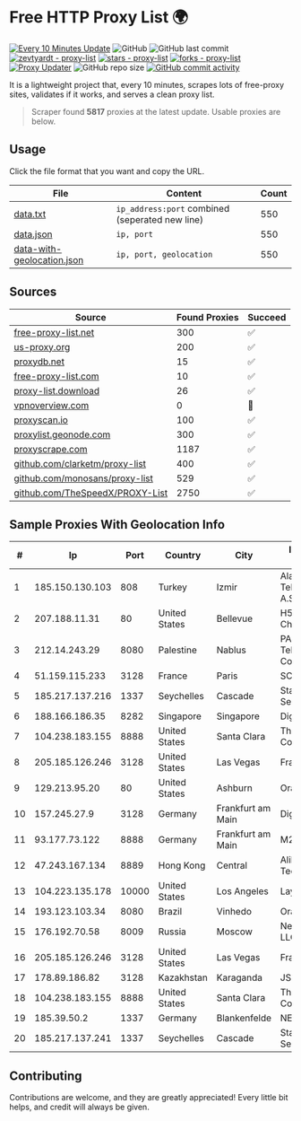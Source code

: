 
# Free HTTP Proxy List 🌍

[![Every 10 Minutes Update](https://github.com/mertguvencli/http-proxy-list/actions/workflows/main.yml/badge.svg?branch=main)](https://github.com/mertguvencli/http-proxy-list/actions/workflows/main.yml)
![GitHub](https://img.shields.io/github/license/mertguvencli/http-proxy-list)
![GitHub last commit](https://img.shields.io/github/last-commit/mertguvencli/http-proxy-list)
[![zevtyardt - proxy-list](https://img.shields.io/static/v1?label=zevtyardt&message=proxy-list&color=blue&logo=github)](https://github.com/zevtyardt/proxy-list "Go to GitHub repo")
[![stars - proxy-list](https://img.shields.io/github/stars/zevtyardt/proxy-list?style=social)](https://github.com/zevtyardt/proxy-list)
[![forks - proxy-list](https://img.shields.io/github/forks/zevtyardt/proxy-list?style=social)](https://github.com/zevtyardt/proxy-list)
[![Proxy Updater](https://github.com/zevtyardt/proxy-list/workflows/Proxy%20Updater/badge.svg)](https://github.com/zevtyardt/proxy-list/actions?query=workflow:"Proxy+Updater")
![GitHub repo size](https://img.shields.io/github/repo-size/zevtyardt/proxy-list)
[![GitHub commit activity](https://img.shields.io/github/commit-activity/m/zevtyardt/proxy-list?logo=commits)](https://github.com/zevtyardt/proxy-list/commits/main)

It is a lightweight project that, every 10 minutes, scrapes lots of free-proxy sites, validates if it works, and serves a clean proxy list.

> Scraper found **5817** proxies at the latest update. Usable proxies are below.

## Usage

Click the file format that you want and copy the URL.

|File|Content|Count|
|----|-------|-----|
|[data.txt](https://raw.githubusercontent.com/mertguvencli/http-proxy-list/main/proxy-list/data.txt)|`ip_address:port` combined (seperated new line)|550|
|[data.json](https://raw.githubusercontent.com/mertguvencli/http-proxy-list/main/proxy-list/data.json)|`ip, port`|550|
|[data-with-geolocation.json](https://raw.githubusercontent.com/mertguvencli/http-proxy-list/main/proxy-list/data-with-geolocation.json)|`ip, port, geolocation`|550|

## Sources

|Source|Found Proxies|Succeed|
|------|-------------|-------|
|[free-proxy-list.net](https://free-proxy-list.net)|300|✅|
|[us-proxy.org](https://www.us-proxy.org)|200|✅|
|[proxydb.net](http://proxydb.net)|15|✅|
|[free-proxy-list.com](https://free-proxy-list.com/?page=&port=&type%5B%5D=http&type%5B%5D=https&up_time=0&search=Search)|10|✅|
|[proxy-list.download](https://www.proxy-list.download/HTTP)|26|✅|
|[vpnoverview.com](https://vpnoverview.com/privacy/anonymous-browsing/free-proxy-servers)|0|🚫|
|[proxyscan.io](https://www.proxyscan.io)|100|✅|
|[proxylist.geonode.com](https://proxylist.geonode.com/api/proxy-list?limit=300&page=1&sort_by=lastChecked&sort_type=desc&protocols=http,https)|300|✅|
|[proxyscrape.com](https://api.proxyscrape.com/v2/?request=displayproxies&protocol=http&timeout=10000&country=all&ssl=all&anonymity=all)|1187|✅|
|[github.com/clarketm/proxy-list](https://raw.githubusercontent.com/clarketm/proxy-list/master/proxy-list-raw.txt)|400|✅|
|[github.com/monosans/proxy-list](https://raw.githubusercontent.com/monosans/proxy-list/main/proxies/http.txt)|529|✅|
|[github.com/TheSpeedX/PROXY-List](https://raw.githubusercontent.com/TheSpeedX/PROXY-List/master/http.txt)|2750|✅|


## Sample Proxies With Geolocation Info

|#|Ip|Port|Country|City|Internet Service Provider|
|-|--|----|-------|----|-------------------------|
|1|185.150.130.103|808|Turkey|Izmir|Alastyr Telekomunikasyon A.S.|
|2|207.188.11.31|80|United States|Bellevue|H5 Data Centers - Chandler LLC|
|3|212.14.243.29|8080|Palestine|Nablus|PALTEL (Palestine Telecommunications Co.).|
|4|51.159.115.233|3128|France|Paris|SCALEWAY|
|5|185.217.137.216|1337|Seychelles|Cascade|Stallion Network Services Limited|
|6|188.166.186.35|8282|Singapore|Singapore|DigitalOcean, LLC|
|7|104.238.183.155|8888|United States|Santa Clara|The Constant Company|
|8|205.185.126.246|3128|United States|Las Vegas|FranTech Solutions|
|9|129.213.95.20|80|United States|Ashburn|Oracle Corporation|
|10|157.245.27.9|3128|Germany|Frankfurt am Main|DigitalOcean, LLC|
|11|93.177.73.122|8888|Germany|Frankfurt am Main|M247 Europe SRL|
|12|47.243.167.134|8889|Hong Kong|Central|Alibaba (US) Technology Co., Ltd.|
|13|104.223.135.178|10000|United States|Los Angeles|LayerHost|
|14|193.123.103.34|8080|Brazil|Vinhedo|Oracle Corporation|
|15|176.192.70.58|8009|Russia|Moscow|Net By Net Holding LLC|
|16|205.185.126.246|3128|United States|Las Vegas|FranTech Solutions|
|17|178.89.186.82|3128|Kazakhstan|Karaganda|JSC Kazakhtelecom|
|18|104.238.183.155|8888|United States|Santa Clara|The Constant Company|
|19|185.39.50.2|1337|Germany|Blankenfelde|NETZNUTZ|
|20|185.217.137.241|1337|Seychelles|Cascade|Stallion Network Services Limited|



## Contributing

Contributions are welcome, and they are greatly appreciated! Every
little bit helps, and credit will always be given.

